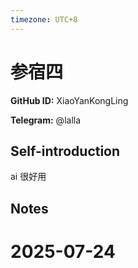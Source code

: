 ```yaml
---
timezone: UTC+8
---
```


# 参宿四

**GitHub ID:** XiaoYanKongLing

**Telegram:** @lalla

## Self-introduction

ai 很好用

## Notes

<!-- Content_START -->

# 2025-07-24

<!-- Content_END -->
